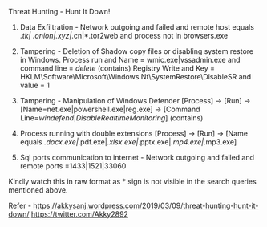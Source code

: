 Threat Hunting - Hunt It Down!

1. Data Exfiltration - Network outgoing and failed and remote host equals *.tk| *.onion|*.xyz|*.cn|*.tor2web and process not in browsers.exe

2. Tampering - Deletion of Shadow copy files or disabling system restore in Windows. 
   Process run and Name = wmic.exe|vssadmin.exe and command line = *delete* (contains)
   Registry Write and Key = HKLM\Software\Microsoft\Windows Nt\SystemRestore\DisableSR and value = 1
   
3. Tampering - Manipulation of Windows Defender
   [Process] → [Run] → [Name=net.exe|powershell.exe|reg.exe] → [Command Line=*windefend*|*DisableRealtimeMonitoring*] (contains)
   
4. Process running with double extensions
   [Process] → [Run] → [Name equals *.docx.exe|*.pdf.exe|*.xlsx.exe|*.pptx.exe|*.mp4.exe|*.mp3.exe]
   
5. Sql ports communication to internet - Network outgoing and failed and remote ports =1433|1521|33060


Kindly watch this in raw format as * sign is not visible in the search queries mentioned above.


Refer - https://akkysanj.wordpress.com/2019/03/09/threat-hunting-hunt-it-down/
        https://twitter.com/Akky2892
